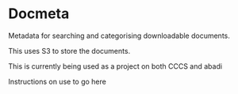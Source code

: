 # Docmeta

Metadata for searching and categorising downloadable documents.

This uses S3 to store the documents.

This is currently being used as a project on both CCCS and abadi

Instructions on use to go here
